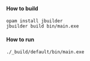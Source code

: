 #### How to build

```
opam install jbuilder
jbuilder build bin/main.exe
```

#### How to run

```
./_build/default/bin/main.exe
```
